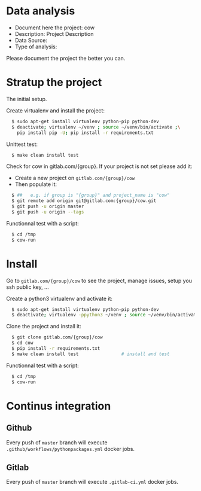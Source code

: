 # Data analysis
- Document here the project: cow
- Description: Project Description
- Data Source:
- Type of analysis:

Please document the project the better you can.

# Stratup the project

The initial setup.

Create virtualenv and install the project:
```bash
  $ sudo apt-get install virtualenv python-pip python-dev
  $ deactivate; virtualenv ~/venv ; source ~/venv/bin/activate ;\
    pip install pip -U; pip install -r requirements.txt
```

Unittest test:
```bash
  $ make clean install test
```

Check for cow in gitlab.com/{group}.
If your project is not set please add it:

- Create a new project on `gitlab.com/{group}/cow`
- Then populate it:

```bash
  $ ##   e.g. if group is "{group}" and project_name is "cow"
  $ git remote add origin git@gitlab.com:{group}/cow.git
  $ git push -u origin master
  $ git push -u origin --tags
```

Functionnal test with a script:
```bash
  $ cd /tmp
  $ cow-run
```
# Install
Go to `gitlab.com/{group}/cow` to see the project, manage issues,
setup you ssh public key, ...

Create a python3 virtualenv and activate it:
```bash
  $ sudo apt-get install virtualenv python-pip python-dev
  $ deactivate; virtualenv -ppython3 ~/venv ; source ~/venv/bin/activate
```

Clone the project and install it:
```bash
  $ git clone gitlab.com/{group}/cow
  $ cd cow
  $ pip install -r requirements.txt
  $ make clean install test                # install and test
```
Functionnal test with a script:
```bash
  $ cd /tmp
  $ cow-run
``` 

# Continus integration
## Github 
Every push of `master` branch will execute `.github/workflows/pythonpackages.yml` docker jobs.
## Gitlab
Every push of `master` branch will execute `.gitlab-ci.yml` docker jobs.

